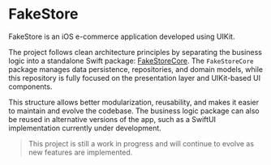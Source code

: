 # FakeStore

FakeStore is an iOS e-commerce application developed using UIKit. 

The project follows clean architecture principles by separating the business logic into a standalone Swift package: [FakeStoreCore](https://github.com/andrewchaves/FakeStoreCore). The `FakeStoreCore` package manages data persistence, repositories, and domain models, while this repository is fully focused on the presentation layer and UIKit-based UI components.

This structure allows better modularization, reusability, and makes it easier to maintain and evolve the codebase. The business logic package can also be reused in alternative versions of the app, such as a SwiftUI implementation currently under development.

> This project is still a work in progress and will continue to evolve as new features are implemented.

